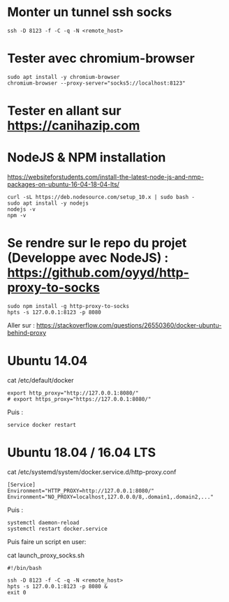 # Monter un tunnel ssh socks

```{r, engine='bash', count_lines}
ssh -D 8123 -f -C -q -N <remote_host>
```

# Tester avec chromium-browser

```{r, engine='bash', count_lines}
sudo apt install -y chromium-browser
chromium-browser --proxy-server="socks5://localhost:8123"
```

# Tester en allant sur https://canihazip.com

# NodeJS & NPM installation

https://websiteforstudents.com/install-the-latest-node-js-and-nmp-packages-on-ubuntu-16-04-18-04-lts/

```{r, engine='bash', count_lines}
curl -sL https://deb.nodesource.com/setup_10.x | sudo bash -
sudo apt install -y nodejs
nodejs -v
npm -v
```

# Se rendre sur le repo du projet (Developpe avec NodeJS) : https://github.com/oyyd/http-proxy-to-socks

```{r, engine='bash', count_lines}
sudo npm install -g http-proxy-to-socks
hpts -s 127.0.0.1:8123 -p 8080
```

Aller sur : https://stackoverflow.com/questions/26550360/docker-ubuntu-behind-proxy

# Ubuntu 14.04

cat /etc/default/docker

```{r, engine='bash', count_lines}
export http_proxy="http://127.0.0.1:8080/"
# export https_proxy="https://127.0.0.1:8080/"
```

Puis :

```{r, engine='bash', count_lines}
service docker restart
```

# Ubuntu 18.04 / 16.04 LTS

cat /etc/systemd/system/docker.service.d/http-proxy.conf

```{r, engine='bash', count_lines}
[Service]
Environment="HTTP_PROXY=http://127.0.0.1:8080/"
Environment="NO_PROXY=localhost,127.0.0.0/8,.domain1,.domain2,..."
```

Puis :

```{r, engine='bash', count_lines}
systemctl daemon-reload
systemctl restart docker.service
```

Puis faire un script en user:

cat launch_proxy_socks.sh

```{r, engine='bash', count_lines}
#!/bin/bash

ssh -D 8123 -f -C -q -N <remote_host>
hpts -s 127.0.0.1:8123 -p 8080 &
exit 0
```
